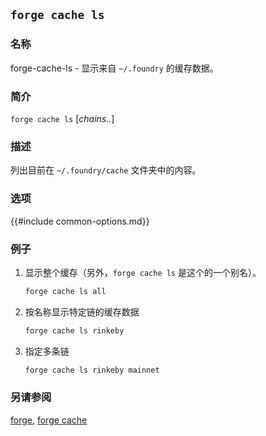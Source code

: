 ## `forge cache ls`

### 名称

forge-cache-ls - 显示来自 ``~/.foundry`` 的缓存数据。

### 简介

`forge cache ls` [*chains..*]

### 描述

列出目前在 `~/.foundry/cache` 文件夹中的内容。

### 选项

{{#include common-options.md}}

### 例子

1. 显示整个缓存（另外，`forge cache ls` 是这个的一个别名）。
    ```sh
    forge cache ls all
    ```

2. 按名称显示特定链的缓存数据
    ```sh
    forge cache ls rinkeby
    ```
   
3. 指定多条链
    ```sh
    forge cache ls rinkeby mainnet
    ```

### 另请参阅
[forge](./forge.md), [forge cache](./forge-cache.md)